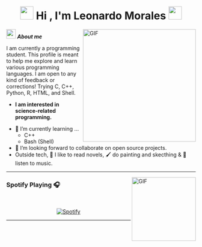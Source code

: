 <h1 align="center"> <img src="https://emoji.gg/assets/emoji/7333-parrotdance.gif" width ="35"> Hi , I'm Leonardo Morales <img src="https://emoji.gg/assets/emoji/7333-parrotdance.gif" width ="35"> </h1>

<img align="right" alt="GIF" height="300px" src="https://media3.giphy.com/media/v1.Y2lkPTc5MGI3NjExM2Fsd3k2dXdjcDJqbmQ2eTRmenVkZ2ZqYmt6N3E3OXplemN0NnJzNCZlcD12MV9pbnRlcm5hbF9naWZfYnlfaWQmY3Q9Zw/heIX5HfWgEYlW/giphy.webp" />

<img src="https://cdn3.emoji.gg/emojis/44476-froggydance.gif" width = "25"> ***About me***

I am currently a programming student. This profile is meant to help me explore and learn various programming languages. I am open to any kind of feedback or corrections! Trying C, C++, Python, R, HTML, and Shell. 
* **I am interested in science-related programming.**
- 🌱 I’m currently learning ...
  - C++
  - Bash (Shell)
- 👯 I’m looking forward to collaborate on open source projects.
- Outside tech, 📖 I like to read novels, 🖌️ do painting and skecthing & 🎵 listen to music.
---
<img align="right" alt="GIF" height="170px" src="https://media.giphy.com/media/J5B1Y8QZnzXXbLQIBu/giphy.gif" />

### Spotify Playing 🎧
&nbsp;<div align="center">
  [![Spotify](https://spotify-now-playing-3zef7dhgy-leomorgzzzs-projects.vercel.app/api/spotify?background_color=0d1117&border_color=ffffff)](https://open.spotify.com/user/ohr75ansdyw9458ujlnbw8vvv)
</div>


---
